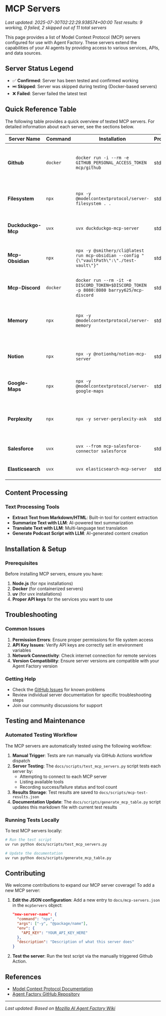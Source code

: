 # MCP Servers


*Last updated: 2025-07-30T02:22:29.938574+00:00*
*Test results: 9 working, 0 failed, 2 skipped out of 11 total servers*

This page provides a list of Model Context Protocol (MCP) servers configured for use with Agent Factory. These servers extend the capabilities of your AI agents by providing access to various services, APIs, and data sources.

## Server Status Legend

- ✅ **Confirmed**: Server has been tested and confirmed working
- ⏭️ **Skipped**: Server was skipped during testing (Docker-based servers)
- ❌ **Failed**: Server failed the latest test

## Quick Reference Table

The following table provides a quick overview of tested MCP servers. For detailed information about each server, see the sections below.

<!-- MCP_SERVERS_TABLE_START -->
| Server Name | Command | Installation | Protocol | Status | Description |
| --- | --- | --- | --- | --- | --- |
| **Github** | `docker` | `docker run -i --rm -e GITHUB_PERSONAL_ACCESS_TOKEN mcp/github` | stdio | ⏭️ Skipped | GitHub integration for repository management, issues, and code search |
| **Filesystem** | `npx` | `npx -y @modelcontextprotocol/server-filesystem . .` | stdio | ✅ Confirmed | Local file system operations and management |
| **Duckduckgo-Mcp** | `uvx` | `uvx duckduckgo-mcp-server` | stdio | ✅ Confirmed | Web search capabilities using DuckDuckGo |
| **Mcp-Obsidian** | `npx` | `npx -y @smithery/cli@latest run mcp-obsidian --config "{\"vaultPath\":\"./test-vault\"}"` | stdio | ✅ Confirmed | Obsidian vault integration for note management |
| **Mcp-Discord** | `docker` | `docker run --rm -it -e DISCORD_TOKEN=$DISCORD_TOKEN -p 8080:8080 barryy625/mcp-discord` | stdio | ⏭️ Skipped | Discord messaging and server management |
| **Memory** | `npx` | `npx -y @modelcontextprotocol/server-memory` | stdio | ✅ Confirmed | Memory management and persistence for MCP servers |
| **Notion** | `npx` | `npx -y @notionhq/notion-mcp-server` | stdio | ✅ Confirmed | Notion workspace integration for page management |
| **Google-Maps** | `npx` | `npx -y @modelcontextprotocol/server-google-maps` | stdio | ✅ Confirmed | Google Maps integration for location services |
| **Perplexity** | `npx` | `npx -y server-perplexity-ask` | stdio | ✅ Confirmed | AI-powered search and information retrieval using Perplexity |
| **Salesforce** | `uvx` | `uvx --from mcp-salesforce-connector salesforce` | stdio | ✅ Confirmed | Salesforce CRM integration |
| **Elasticsearch** | `uvx` | `uvx elasticsearch-mcp-server` | stdio | ✅ Confirmed | Elasticsearch search and analytics |
<!-- MCP_SERVERS_TABLE_END -->

## Content Processing

### Text Processing Tools
- **Extract Text from Markdown/HTML**: Built-in tool for content extraction
- **Summarize Text with LLM**: AI-powered text summarization
- **Translate Text with LLM**: Multi-language text translation
- **Generate Podcast Script with LLM**: AI-generated content creation

## Installation & Setup

### Prerequisites

Before installing MCP servers, ensure you have:

1. **Node.js** (for npx installations)
2. **Docker** (for containerized servers)
3. **uv** (for uvx installations)
4. **Proper API keys** for the services you want to use


## Troubleshooting

### Common Issues

1. **Permission Errors**: Ensure proper permissions for file system access
2. **API Key Issues**: Verify API keys are correctly set in environment variables
3. **Network Connectivity**: Check internet connection for remote services
4. **Version Compatibility**: Ensure server versions are compatible with your Agent Factory version

### Getting Help

- Check the [GitHub Issues](https://github.com/mozilla-ai/agent-factory/issues) for known problems
- Review individual server documentation for specific troubleshooting steps
- Join our community discussions for support

## Testing and Maintenance

### Automated Testing Workflow

The MCP servers are automatically tested using the following workflow:

1. **Manual Trigger**: Tests are run manually via GitHub Actions workflow dispatch
2. **Server Testing**: The `docs/scripts/test_mcp_servers.py` script tests each server by:
   - Attempting to connect to each MCP server
   - Listing available tools
   - Recording success/failure status and tool count
3. **Results Storage**: Test results are saved to `docs/scripts/mcp-test-results.json`
4. **Documentation Update**: The `docs/scripts/generate_mcp_table.py` script updates this markdown file with current test results

### Running Tests Locally

To test MCP servers locally:

```bash
# Run the test script
uv run python docs/scripts/test_mcp_servers.py

# Update the documentation
uv run python docs/scripts/generate_mcp_table.py
```

## Contributing

We welcome contributions to expand our MCP server coverage! To add a new MCP server:

1. **Edit the JSON configuration**: Add a new entry to `docs/mcp-servers.json` in the `mcpServers` object:
   ```json
   "new-server-name": {
     "command": "npx",
     "args": ["-y", "@package/name"],
     "env": {
       "API_KEY": "YOUR_API_KEY_HERE"
     },
     "description": "Description of what this server does"
   }
   ```

2. **Test the server**: Run the test script via the manually triggered Github Action.

## References

- [Model Context Protocol Documentation](https://modelcontextprotocol.io/)
- [Agent Factory GitHub Repository](https://github.com/mozilla-ai/agent-factory)

---

*Last updated: Based on [Mozilla AI Agent Factory Wiki](https://github.com/mozilla-ai/agent-factory/wiki/MCP-servers-under-test)*
